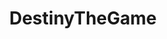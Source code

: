 ---
title: DestinyTheGame
crosslinks:
- CruciblePlaybook
- Fireteams
- destinylegacy
- DestinySherpa
- DestinyLore
- DestinyRaF
- OutOfTheLoop
- DestinyFashion
- destiny2
- raidsecrets
- fireteams
- DestinyTechSupport
- xboxone
- PS4
- Overwatch
- DestinyJournals
- sharditkeepit
- DestinyItemManager
- pcmasterrace
- Games
---